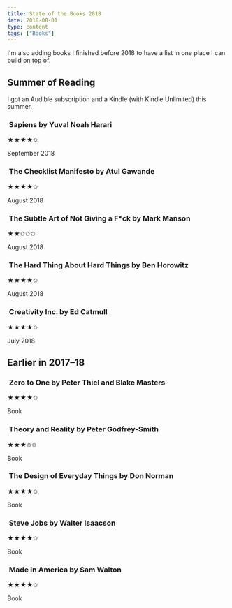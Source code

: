 ```yaml
---
title: State of the Books 2018
date: 2018-08-01
type: content
tags: ["Books"]
---
```


I'm also adding books I finished before 2018 to have a list in one place I can build on top of.

<!--more-->

## Summer of Reading

I got an Audible subscription and a Kindle (with Kindle Unlimited) this summer.

### <img alt="" src="https://covers.openlibrary.org/b/isbn/0062316095-L.jpg"> Sapiens by Yuval Noah Harari
★★★★✩

September 2018

### <img alt="" src="https://covers.openlibrary.org/b/isbn/9780312430009-L.jpg"> The Checklist Manifesto by Atul Gawande
★★★★✩

August 2018

### <img alt="" src="https://covers.openlibrary.org/b/isbn/9780062457714-L.jpg"> The Subtle Art of Not Giving a F*ck by Mark Manson
★★✩✩✩

August 2018

### <img alt="" src="https://covers.openlibrary.org/b/isbn/9780062273208-L.jpg"> The Hard Thing About Hard Things by Ben Horowitz

★★★★✩

August 2018

### <img alt="" src="https://covers.openlibrary.org/b/isbn/0812993012-L.jpg"> Creativity Inc. by Ed Catmull

★★★★✩

July 2018

## Earlier in 2017–18

### <img alt="" src="https://covers.openlibrary.org/b/isbn/0804139296-L.jpg"> Zero to One by Peter Thiel and Blake Masters

★★★★✩

Book

### <img alt="" src="https://covers.openlibrary.org/b/isbn/9780226300634-L.jpg"> Theory and Reality by Peter Godfrey-Smith
★★★✩✩

Book

### <img alt="" src="https://covers.openlibrary.org/b/isbn/0385267746-L.jpg"> The Design of Everyday Things by Don Norman
★★★★✩

Book

### <img alt="" src="https://covers.openlibrary.org/b/isbn/9781451648539-L.jpg"> Steve Jobs by Walter Isaacson
★★★★✩

Book

### <img alt="" src="https://covers.openlibrary.org/b/isbn/0385426151-L.jpg"> Made in America by Sam Walton
★★★★✩

Book